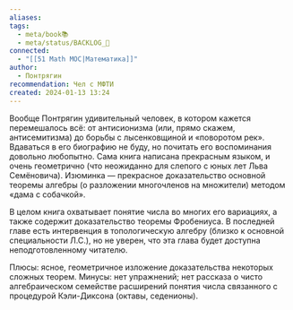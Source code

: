 ```yaml
---
aliases: 
tags:
  - meta/book📚
  - meta/status/BACKLOG_🌰
connected:
  - "[[51 Math MOC|Математика]]"
author:
  - Понтрягин
recommendation: Чел с МФТИ
created: 2024-01-13 13:24
---
```


Вообще Понтрягин удивительный человек, в котором кажется перемешалось всё: от антисионизма (или, прямо скажем, антисемитизма) до борьбы с лысенковщиной и «поворотом рек». Вдаваться в его биографию не буду, но почитать его воспоминания довольно любопытно. Сама книга написана прекрасным языком, и очень геометрично (что неожиданно для слепого с юных лет Льва Семёновича). Изюминка — прекрасное доказательство основной теоремы алгебры (о разложении многочленов на множители) методом «дама с собачкой».

В целом книга охватывает понятие числа во многих его вариациях, а также содержит доказательство теоремы Фробениуса. В последней главе есть интервенция в топологическую алгебру (близко к основной специальности Л.С.), но не уверен, что эта глава будет доступна неподготовленному читателю.

Плюсы: ясное, геометричное изложение доказательства некоторых сложных теорем. Минусы: нет упражнений; нет рассказа о чисто алгебраическом семействе расширений понятия числа связанного с процедурой Кэли-Диксона (октавы, седенионы).